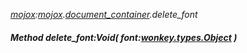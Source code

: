 _[mojox](../../modules/mojox/mojox-module.md):[mojox](../../modules/mojox/mojox-module.md).[document\_container](../../modules/mojox/mojox-document_container.md).delete\_font_
##### Method delete\_font:Void( font:[wonkey.types.Object](../../modules/wonkey/wonkey-types-object.md) )
